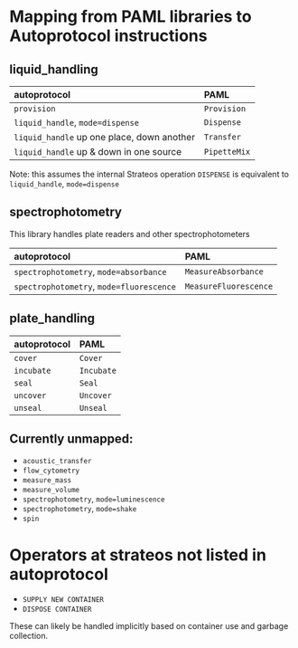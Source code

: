 # Mapping from PAML libraries to Autoprotocol instructions

## liquid_handling

| autoprotocol | PAML |
| :--- | :--- |
| `provision` | `Provision` |
| `liquid_handle`, `mode=dispense` | `Dispense` |
| `liquid_handle` up one place, down another | `Transfer` |
| `liquid_handle` up & down in one source | `PipetteMix` |

Note: this assumes the internal Strateos operation `DISPENSE` is equivalent to `liquid_handle`, `mode=dispense`

## spectrophotometry
This library handles plate readers and other spectrophotometers

| autoprotocol | PAML |
| :--- | :--- |
| `spectrophotometry`, `mode=absorbance` | `MeasureAbsorbance` |
| `spectrophotometry`, `mode=fluorescence` | `MeasureFluorescence` |

## plate_handling
| autoprotocol | PAML |
| :--- | :--- |
| `cover` | `Cover` |
| `incubate` | `Incubate` |
| `seal` | `Seal` |
| `uncover` | `Uncover` |
| `unseal` | `Unseal` |

## Currently unmapped:

- `acoustic_transfer`
- `flow_cytometry`
- `measure_mass`
- `measure_volume`
- `spectrophotometry`, `mode=luminescence`
- `spectrophotometry`, `mode=shake`
- `spin`

# Operators at strateos not listed in autoprotocol
- `SUPPLY NEW CONTAINER`
- `DISPOSE CONTAINER`

These can likely be handled implicitly based on container use and garbage collection.
